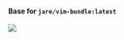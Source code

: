 #### Base for `jare/vim-bundle:latest`

[![](http://i.imgur.com/G6KybVM.png)](http://i.imgur.com/G6KybVM.png)

